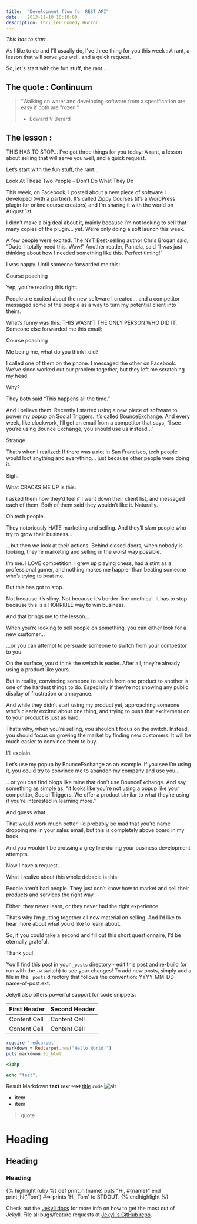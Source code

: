 ```yaml
---
title:  "Development flow for REST API"
date:   2013-11-10 10:18:00
description: Thriller Comedy Horror
---
```


*This has to start...*

As I like to do and I'll usually do, I've three thing for you this week : A rant, a lesson that will serve you well, and a quick request.

So, let's start with the fun stuff, the rant...

## The quote : Continuum

> "Walking on water and developing software from a specification are easy if both are frozen."
> - Edward V Berard

## The lesson : 


THIS HAS TO STOP...
I’ve got three things for you today: A rant, a lesson about selling that will serve you well, and a quick request.

Let’s start with the fun stuff, the rant…


Look At These Two People – Don’t Do What They Do

This week, on Facebook, I posted about a new piece of software I developed (with a partner). It’s called Zippy Courses (it’s a WordPress plugin for online course creators) and I’m sharing it with the world on August 1st.

I didn’t make a big deal about it, mainly because I’m not looking to sell that many copies of the plugin… yet. We’re only doing a soft launch this week.

A few people were excited. The NYT Best-selling author Chris Brogan said, “Dude. I totally need this. Wow!” Another reader, Pamela, said “I was just thinking about how I needed something like this. Perfect timing!”

I was happy. Until someone forwarded me this:

Course poaching

Yep, you’re reading this right.

People are excited about the new software I created… and a competitor messaged some of the people as a way to turn my potential client into theirs.

What’s funny was this: THIS WASN’T THE ONLY PERSON WHO DID IT. Someone else forwarded me this email:

Course poaching

Me being me, what do you think I did?

I called one of them on the phone. I messaged the other on Facebook. We’ve since worked out our problem together, but they left me scratching my head.

Why?

They both said “This happens all the time.”

And I believe them. Recently I started using a new piece of software to power my popup on Social Triggers. It’s called BounceExchange. And every week, like clockwork, I’ll get an email from a competitor that says, “I see you’re using Bounce Exchange, you should use us instead…”

Strange.

That’s when I realized: If there was a riot in San Francisco, tech people would loot anything and everything… just because other people were doing it.

Sigh.

What CRACKS ME UP is this:

I asked them how they’d feel if I went down their client list, and messaged each of them. Both of them said they wouldn’t like it. Naturally.

Oh tech people.

They notoriously HATE marketing and selling. And they’ll slam people who try to grow their business…

…but then we look at their actions. Behind closed doors, when nobody is looking, they’re marketing and selling in the worst way possible.

I’m me. I LOVE competition. I grew up playing chess, had a stint as a professional gamer, and nothing makes me happier than beating someone who’s trying to beat me.

But this has got to stop.

Not because it’s slimy. Not because it’s border-line unethical. It has to stop because this is a HORRIBLE way to win business.

And that brings me to the lesson…

When you’re looking to sell people on something, you can either look for a new customer…

…or you can attempt to persuade someone to switch from your competitor to you.

On the surface, you’d think the switch is easier. After all, they’re already using a product like yours.

But in reality, convincing someone to switch from one product to another is one of the hardest things to do. Especially if they’re not showing any public display of frustration or annoyance.

And while they didn’t start using my product yet, approaching someone who’s clearly excited about one thing, and trying to push that excitement on to your product is just as hard.

That’s why, when you’re selling, you shouldn’t focus on the switch. Instead, you should focus on growing the market by finding new customers. It will be much easier to convince them to buy.

I’ll explain.

Let’s use my popup by BounceExchange as an example. If you see I’m using it, you could try to convince me to abandon my company and use you…

…or you can find blogs like mine that don’t use BounceExchange. And say something as simple as, “it looks like you’re not using a popup like your competitor, Social Triggers. We offer a product similar to what they’re using if you’re interested in learning more.”

And guess what..

That would work much better. I’d probably be mad that you’re name dropping me in your sales email, but this is completely above board in my book.

And you wouldn’t be crossing a grey line during your business development attempts.

Now I have a request…

What I realize about this whole debacle is this:

People aren’t bad people. They just don’t know how to market and sell their products and services the right way.

Either: they never learn, or they never had the right experience.

That’s why I’m putting together all new material on selling. And I’d like to hear more about what you’d like to learn about.

So, if you could take a second and fill out this short questionnaire, I’d be eternally grateful.

Thank you!

You'll find this post in your `_posts` directory - edit this post and re-build (or run with the `-w` switch) to see your changes!
To add new posts, simply add a file in the `_posts` directory that follows the convention: YYYY-MM-DD-name-of-post.ext.

Jekyll also offers powerful support for code snippets:

First Header  | Second Header
------------- | -------------
Content Cell  | Content Cell
Content Cell  | Content Cell

```ruby
require 'redcarpet'
markdown = Redcarpet.new("Hello World!")
puts markdown.to_html
```


```php
<?php

echo "test";

```

Result	Markdown
**text**
*text*
~~text~~
[title](http://)
`code`
![alt](http://)

* item
* item

> quote
# Heading
## Heading
### Heading



{% highlight ruby %}
def print_hi(name)
  puts "Hi, #{name}"
end
print_hi('Tom')
#=> prints 'Hi, Tom' to STDOUT.
{% endhighlight %}

Check out the [Jekyll docs][jekyll] for more info on how to get the most out of Jekyll. File all bugs/feature requests at [Jekyll's GitHub repo][jekyll-gh].

[jekyll-gh]: https://github.com/mojombo/jekyll
[jekyll]:    http://jekyllrb.com
